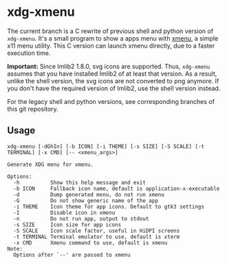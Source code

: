 # xdg-xmenu

The current branch is a C rewrite of previous shell and python version of `xdg-xmenu`. It's a small program to show a apps menu with [xmenu](https://github.com/phillbush/xmenu), a simple x11 menu utility. This C version can launch xmenu directly, due to a faster execution time.

**Important:** Since Imlib2 1.8.0, svg icons are supported. Thus, `xdg-xmenu` assumes that you have installed Imlib2 of at least that version. As a result, unlike the shell version, the svg icons are not converted to png anymore. If you don't have the required version of Imlib2, use the shell version instead.

For the legacy shell and python versions, see corresponding branches of this git repository.

## Usage

```
xdg-xmenu [-dGhIn] [-b ICON] [-i THEME] [-s SIZE] [-S SCALE] [-t TERMINAL] [-x CMD] [-- <xmenu_args>]

Generate XDG menu for xmenu.

Options:
  -h          Show this help message and exit
  -b ICON     Fallback icon name, default is application-x-executable
  -d          Dump generated menu, do not run xmenu
  -G          Do not show generic name of the app
  -i THEME    Icon theme for app icons. Default to gtk3 settings
  -I          Disable icon in xmenu
  -n          Do not run app, output to stdout
  -s SIZE     Icon size for app icons
  -S SCALE    Icon scale factor, useful in HiDPI screens
  -t TERMINAL Terminal emulator to use, default is xterm
  -x CMD      Xmenu command to use, default is xmenu
Note:
  Options after `--' are passed to xmenu
```
